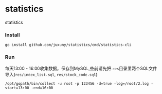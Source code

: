 # statistics
statistics

### Install
```shell
go install github.com/juxuny/statistics/cmd/statistics-cli
```

### Run
每天13:00 - 16:00收集数据，保存到MySQL,些前请先把 `res`目录里两个SQL文件导入(`res/index_list.sql`, `res/stock_code.sql`)
```shell
/opt/gopath/bin/collect -u root -p 123456 -d=true -log=/root/2.log -start=13:00 -end=16:00
```